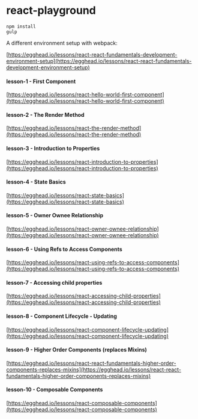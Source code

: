 # react-playground

```
npm install
gulp
```

A different environment setup with webpack:

[https://egghead.io/lessons/react-react-fundamentals-development-environment-setup](https://egghead.io/lessons/react-react-fundamentals-development-environment-setup)

#### lesson-1 - First Component

[https://egghead.io/lessons/react-hello-world-first-component](https://egghead.io/lessons/react-hello-world-first-component)

#### lesson-2 - The Render Method

[https://egghead.io/lessons/react-the-render-method](https://egghead.io/lessons/react-the-render-method)

#### lesson-3 - Introduction to Properties

[https://egghead.io/lessons/react-introduction-to-properties](https://egghead.io/lessons/react-introduction-to-properties)

#### lesson-4 - State Basics

[https://egghead.io/lessons/react-state-basics](https://egghead.io/lessons/react-state-basics)

#### lesson-5 - Owner Ownee Relationship

[https://egghead.io/lessons/react-owner-ownee-relationship](https://egghead.io/lessons/react-owner-ownee-relationship)

#### lesson-6 - Using Refs to Access Components

[https://egghead.io/lessons/react-using-refs-to-access-components](https://egghead.io/lessons/react-using-refs-to-access-components)

#### lesson-7 - Accessing child properties

[https://egghead.io/lessons/react-accessing-child-properties](https://egghead.io/lessons/react-accessing-child-properties)

#### lesson-8 - Component Lifecycle - Updating

[https://egghead.io/lessons/react-component-lifecycle-updating](https://egghead.io/lessons/react-component-lifecycle-updating)

#### lesson-9 - Higher Order Components (replaces Mixins)

[https://egghead.io/lessons/react-react-fundamentals-higher-order-components-replaces-mixins](https://egghead.io/lessons/react-react-fundamentals-higher-order-components-replaces-mixins)

#### lesson-10 - Composable Components

[https://egghead.io/lessons/react-composable-components](https://egghead.io/lessons/react-composable-components)